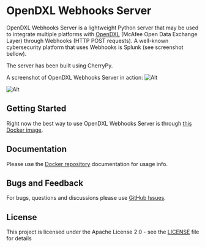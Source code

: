 # OpenDXL Webhooks Server

OpenDXL Webhooks Server is a lightweight Python server that may be used to integrate multiple platforms with [OpenDXL](https://www.opendxl.com/) (McAfee Open Data Exchange Layer) through Webhooks (HTTP POST requests). A well-known cybersecurity platform that uses Webhooks is Splunk (see screenshot bellow).

The server has been built using CherryPy.

A screenshot of OpenDXL Webhooks Server in action:
![Alt](https://user-images.githubusercontent.com/2834720/39141369-059631ea-46fe-11e8-9446-fe3e8b30df72.png "OWS")

![Alt](https://user-images.githubusercontent.com/2834720/39140614-7e89e964-46fb-11e8-8edb-fca21c907469.png "Splunk Webhooks sample")

## Getting Started

Right now the best way to use OpenDXL Webhooks Server is through [this Docker image](https://hub.docker.com/r/marcelosz/opendxl-webhooks/).

## Documentation

Please use the [Docker repository](https://hub.docker.com/r/marcelosz/opendxl-webhooks/) documentation for usage info.

## Bugs and Feedback

For bugs, questions and discussions please use [GitHub Issues](https://github.com/marcelosz/opendxl-webhooks/issues).

## License

This project is licensed under the Apache License 2.0 - see the [LICENSE](LICENSE) file for details
